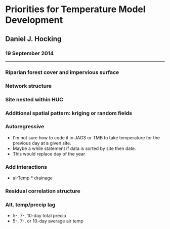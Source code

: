 # Priorities for Temperature Model Development

## Daniel J. Hocking
### 19 September 2014
<hr>

### Riparian forest cover and impervious surface

### Network structure

### Site nested within HUC

### Additional spatial pattern: kriging or random fields 

### Autoregressive

* I'm not sure how to code it in JAGS or TMB to take temperature for the previous day at a given site. 
* Maybe a while statement if data is sorted by site then date.
* This would replace day of the year

### Add interactions

* airTemp * drainage

### Residual correlation structure

### Alt. temp/precip lag

* 5-, 7-, 10-day total precip 
* 5-, 7-, or 10-day average air temp